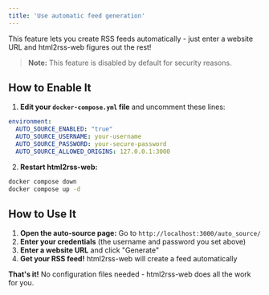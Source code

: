 ```yaml
---
title: 'Use automatic feed generation'
---
```



This feature lets you create RSS feeds automatically - just enter a website URL and html2rss-web figures out the rest!

> **Note:** This feature is disabled by default for security reasons.

## How to Enable It

1. **Edit your `docker-compose.yml` file** and uncomment these lines:

```yaml
environment:
  AUTO_SOURCE_ENABLED: "true"
  AUTO_SOURCE_USERNAME: your-username
  AUTO_SOURCE_PASSWORD: your-secure-password
  AUTO_SOURCE_ALLOWED_ORIGINS: 127.0.0.1:3000
```

2. **Restart html2rss-web:**

```bash
docker compose down
docker compose up -d
```

## How to Use It

1. **Open the auto-source page:** Go to `http://localhost:3000/auto_source/`
2. **Enter your credentials** (the username and password you set above)
3. **Enter a website URL** and click "Generate"
4. **Get your RSS feed!** html2rss-web will create a feed automatically

**That's it!** No configuration files needed - html2rss-web does all the work for you.
